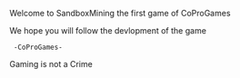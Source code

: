 Welcome to SandboxMining the first game of CoProGames

We hope you will follow the devlopment of the game

     -CoProGames-
Gaming is not a Crime